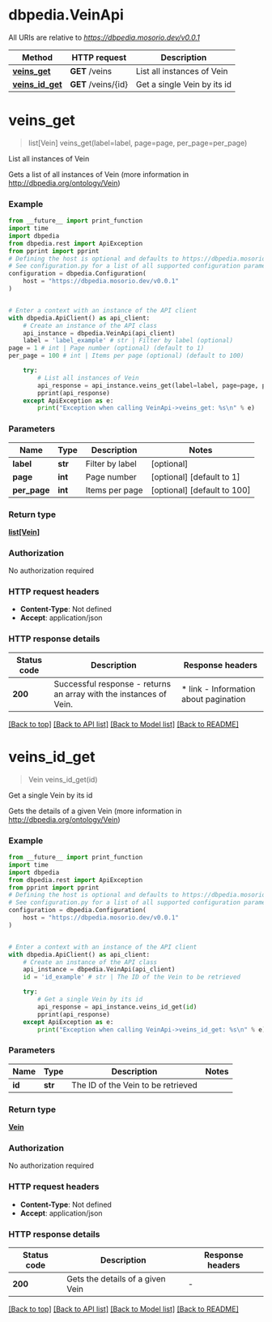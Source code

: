 # dbpedia.VeinApi

All URIs are relative to *https://dbpedia.mosorio.dev/v0.0.1*

Method | HTTP request | Description
------------- | ------------- | -------------
[**veins_get**](VeinApi.md#veins_get) | **GET** /veins | List all instances of Vein
[**veins_id_get**](VeinApi.md#veins_id_get) | **GET** /veins/{id} | Get a single Vein by its id


# **veins_get**
> list[Vein] veins_get(label=label, page=page, per_page=per_page)

List all instances of Vein

Gets a list of all instances of Vein (more information in http://dbpedia.org/ontology/Vein)

### Example

```python
from __future__ import print_function
import time
import dbpedia
from dbpedia.rest import ApiException
from pprint import pprint
# Defining the host is optional and defaults to https://dbpedia.mosorio.dev/v0.0.1
# See configuration.py for a list of all supported configuration parameters.
configuration = dbpedia.Configuration(
    host = "https://dbpedia.mosorio.dev/v0.0.1"
)


# Enter a context with an instance of the API client
with dbpedia.ApiClient() as api_client:
    # Create an instance of the API class
    api_instance = dbpedia.VeinApi(api_client)
    label = 'label_example' # str | Filter by label (optional)
page = 1 # int | Page number (optional) (default to 1)
per_page = 100 # int | Items per page (optional) (default to 100)

    try:
        # List all instances of Vein
        api_response = api_instance.veins_get(label=label, page=page, per_page=per_page)
        pprint(api_response)
    except ApiException as e:
        print("Exception when calling VeinApi->veins_get: %s\n" % e)
```

### Parameters

Name | Type | Description  | Notes
------------- | ------------- | ------------- | -------------
 **label** | **str**| Filter by label | [optional] 
 **page** | **int**| Page number | [optional] [default to 1]
 **per_page** | **int**| Items per page | [optional] [default to 100]

### Return type

[**list[Vein]**](Vein.md)

### Authorization

No authorization required

### HTTP request headers

 - **Content-Type**: Not defined
 - **Accept**: application/json

### HTTP response details
| Status code | Description | Response headers |
|-------------|-------------|------------------|
**200** | Successful response - returns an array with the instances of Vein. |  * link - Information about pagination <br>  |

[[Back to top]](#) [[Back to API list]](../README.md#documentation-for-api-endpoints) [[Back to Model list]](../README.md#documentation-for-models) [[Back to README]](../README.md)

# **veins_id_get**
> Vein veins_id_get(id)

Get a single Vein by its id

Gets the details of a given Vein (more information in http://dbpedia.org/ontology/Vein)

### Example

```python
from __future__ import print_function
import time
import dbpedia
from dbpedia.rest import ApiException
from pprint import pprint
# Defining the host is optional and defaults to https://dbpedia.mosorio.dev/v0.0.1
# See configuration.py for a list of all supported configuration parameters.
configuration = dbpedia.Configuration(
    host = "https://dbpedia.mosorio.dev/v0.0.1"
)


# Enter a context with an instance of the API client
with dbpedia.ApiClient() as api_client:
    # Create an instance of the API class
    api_instance = dbpedia.VeinApi(api_client)
    id = 'id_example' # str | The ID of the Vein to be retrieved

    try:
        # Get a single Vein by its id
        api_response = api_instance.veins_id_get(id)
        pprint(api_response)
    except ApiException as e:
        print("Exception when calling VeinApi->veins_id_get: %s\n" % e)
```

### Parameters

Name | Type | Description  | Notes
------------- | ------------- | ------------- | -------------
 **id** | **str**| The ID of the Vein to be retrieved | 

### Return type

[**Vein**](Vein.md)

### Authorization

No authorization required

### HTTP request headers

 - **Content-Type**: Not defined
 - **Accept**: application/json

### HTTP response details
| Status code | Description | Response headers |
|-------------|-------------|------------------|
**200** | Gets the details of a given Vein |  -  |

[[Back to top]](#) [[Back to API list]](../README.md#documentation-for-api-endpoints) [[Back to Model list]](../README.md#documentation-for-models) [[Back to README]](../README.md)

